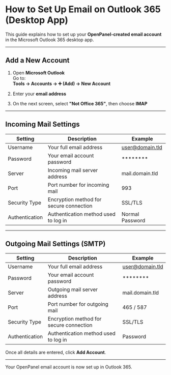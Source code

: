 # How to Set Up Email on Outlook 365 (Desktop App)

This guide explains how to set up your **OpenPanel-created email account** in the Microsoft Outlook 365 desktop app.

---

## Add a New Account

1. Open **Microsoft Outlook**  
   Go to:  
   **Tools → Accounts → ➕ (Add) → New Account**

2. Enter your **email address**  

3. On the next screen, select **"Not Office 365"**, then choose **IMAP**  

---

## Incoming Mail Settings

| Setting        | Description                                      | Example                          |
|----------------|--------------------------------------------------|----------------------------------|
| Username       | Your full email address                          | user@domain.tld                  |
| Password       | Your email account password                      | ********                         |
| Server         | Incoming mail server address                     | mail.domain.tld                  |
| Port           | Port number for incoming mail                    | 993                              |
| Security Type  | Encryption method for secure connection          | SSL/TLS                          |
| Authentication | Authentication method used to log in             | Normal Password                  |

---

## Outgoing Mail Settings (SMTP)

| Setting        | Description                                      | Example                          |
|----------------|--------------------------------------------------|----------------------------------|
| Username       | Your full email address                          | user@domain.tld                  |
| Password       | Your email account password                      | ********                         |
| Server         | Outgoing mail server address                     | mail.domain.tld                  |
| Port           | Port number for outgoing mail                    | 465 / 587                        |
| Security Type  | Encryption method for secure connection          | SSL/TLS                          |
| Authentication | Authentication method used to log in             | Password                         |

Once all details are entered, click **Add Account**.  

----

Your OpenPanel email account is now set up in Outlook 365.  
